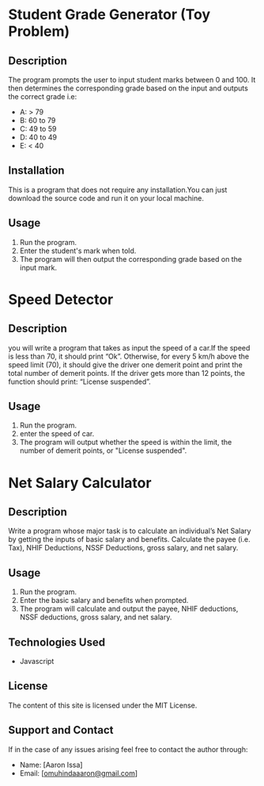 # Student Grade Generator (Toy Problem)

## Description
The program prompts the user to input student marks between 0 and 100. It then determines the corresponding grade based on the input and outputs the correct grade i.e:
- A: > 79
- B: 60 to 79
- C: 49 to 59
- D: 40 to 49
- E: < 40 

## Installation
This is a program that does not require any installation.You can just download the source code and run it on your local machine.

## Usage
1. Run the program.
2. Enter the student's mark when told.
3. The program will then output the corresponding grade based on the input mark.

# Speed Detector

## Description
you will write a program that takes as input the speed of a car.If the speed is less than 70,  it should print “Ok”. Otherwise, for every 5 km/h above the speed limit (70), it should give the driver one demerit point and print the total number of demerit points. If the driver gets more than 12 points, the function should print: “License suspended”.

## Usage
1. Run the program.
2. enter the speed of car.
3. The program will output whether the speed is within the limit, the number of demerit points, or "License suspended". 

# Net Salary Calculator

## Description
Write a program whose major task is to calculate an individual’s Net Salary by getting the inputs of basic salary and benefits. Calculate the payee (i.e. Tax), NHIF Deductions, NSSF Deductions, gross salary, and net salary.

## Usage
1. Run the program.
2. Enter the basic salary and benefits when prompted.
3. The program will calculate and output the payee, NHIF deductions, NSSF deductions, gross salary, and net salary.

## Technologies Used
- Javascript

## License
The content of this site is licensed under the MIT License.

## Support and Contact
If in the case of any issues arising feel free to contact the author through:
- Name: [Aaron Issa]
- Email: [omuhindaaaron@gmail.com]
